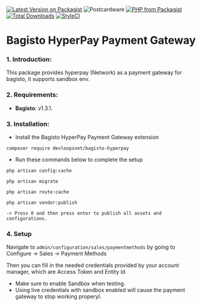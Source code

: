 [![Latest Version on Packagist](https://img.shields.io/packagist/v/devloopsnet/bagisto-hyperpay.svg?style=for-the-badge)](https://packagist.org/packages/devloopsnet/bagisto-hyperpay) ![Postcardware](https://img.shields.io/badge/Postcardware-%F0%9F%92%8C-197593?style=for-the-badge) [![PHP from Packagist](https://img.shields.io/packagist/php-v/devloopsnet/bagisto-hyperpay?style=flat-square)](https://packagist.org/packages/devloopsnet/bagisto-hyperpay) [![Total Downloads](https://img.shields.io/packagist/dt/devloopsnet/bagisto-hyperpay.svg?style=flat-square)](https://packagist.org/packages/devloopsnet/bagisto-hyperpay) [![StyleCI](https://github.styleci.io/repos/411804356/shield?branch=main)](https://github.styleci.io/repos/411804356?branch=main)

# Bagisto HyperPay Payment Gateway

### 1. Introduction:

This package provides hyperpay (Network) as a payment gateway for bagisto, it supports sandbox env.

### 2. Requirements:

* **Bagisto**: v1.3.1.

### 3. Installation:
* Install the Bagisto HyperPay Payment Gateway extension
```
composer require devloopsnet/bagisto-hyperpay
```

* Run these commands below to complete the setup

```
php artisan config:cache
```

```
php artisan migrate
```

```
php artisan route:cache
```

```
php artisan vendor:publish

-> Press 0 and then press enter to publish all assets and configurations.
```

### 4. Setup

Navigate to ```admin/configuration/sales/paymentmethods``` by going to Configure -> Sales -> Payment Methods

Then you can fill in the needed credentials provided by your account manager, which are Access Token and Entity Id

- Make sure to enable Sandbox when testing.
- Using live credentials with sandbox enabled will cause the payment gateway to stop working properyl.
